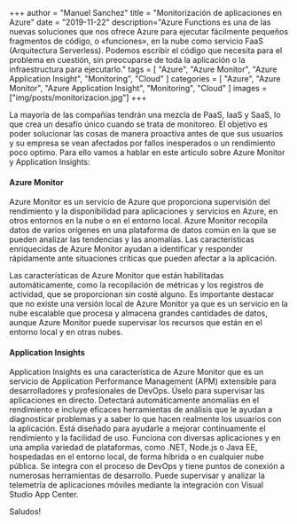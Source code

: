 +++
author = "Manuel Sanchez"
title = "Monitorización de aplicaciones en Azure"
date = "2019-11-22"
description="Azure Functions es una de las nuevas soluciones que nos ofrece Azure para ejecutar fácilmente pequeños fragmentos de código, o «funciones», en la nube como servicio FaaS (Arquitectura Serverless). Podemos escribir el código que necesita para el problema en cuestión, sin preocuparse de toda la aplicación o la infraestructura para ejecutarlo."
tags = [
    "Azure", "Azure Monitor", "Azure Application Insight", "Monitoring", "Cloud"
]
categories = [
    "Azure", "Azure Monitor", "Azure Application Insight", "Monitoring", "Cloud"
]
images  = ["img/posts/monitorizacion.jpg"]
+++

La mayoría de las compañías tendrán una mezcla de PaaS, IaaS y SaaS, lo que crea un desafío único cuando se trata de monitoreo. El objetivo es poder solucionar las cosas de manera proactiva antes de que sus usuarios y su empresa se vean afectados por fallos inesperados o un rendimiento poco optimo. Para ello vamos a hablar en este articulo sobre Azure Monitor y Application Insights:

#### Azure Monitor

Azure Monitor es un servicio de Azure que proporciona supervisión del rendimiento y la disponibilidad para aplicaciones y servicios en Azure, en otros entornos en la nube o en el entorno local. Azure Monitor recopila datos de varios orígenes en una plataforma de datos común en la que se pueden analizar las tendencias y las anomalías. Las características enriquecidas de Azure Monitor ayudan a identificar y responder rápidamente ante situaciones críticas que pueden afectar a la aplicación.

Las características de Azure Monitor que están habilitadas automáticamente, como la recopilación de métricas y los registros de actividad, que se proporcionan sin costé alguno. Es importante destacar que no existe una versión local de Azure Monitor ya que es un servicio en la nube escalable que procesa y almacena grandes cantidades de datos, aunque Azure Monitor puede supervisar los recursos que están en el entorno local y en otras nubes.

#### Application Insights

Application Insights es una característica de Azure Monitor que es un servicio de Application Performance Management (APM) extensible para desarrolladores y profesionales de DevOps. Úselo para supervisar las aplicaciones en directo. Detectará automáticamente anomalías en el rendimiento e incluye eficaces herramientas de análisis que le ayudan a diagnosticar problemas y a saber lo que hacen realmente los usuarios con la aplicación. Está diseñado para ayudarle a mejorar continuamente el rendimiento y la facilidad de uso. Funciona con diversas aplicaciones y en una amplia variedad de plataformas, como .NET, Node.js o Java EE, hospedadas en el entorno local, de forma híbrida o en cualquier nube pública. Se integra con el proceso de DevOps y tiene puntos de conexión a numerosas herramientas de desarrollo. Puede supervisar y analizar la telemetría de aplicaciones móviles mediante la integración con Visual Studio App Center.

Saludos!